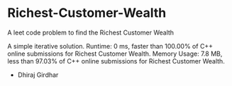 # Richest-Customer-Wealth
A leet code problem to find the Richest Customer Wealth

A simple iterative solution.
Runtime: 0 ms, faster than 100.00% of C++ online submissions for Richest Customer Wealth.
Memory Usage: 7.8 MB, less than 97.03% of C++ online submissions for Richest Customer Wealth.

- Dhiraj Girdhar
